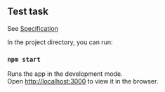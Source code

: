 
## Test task

See [Specification](https://docs.google.com/document/d/162w0kBBi4_O5-FouncVHhcba_4j7xtOUT_xM7r1VQNs/edit#heading=h.3v7npf0lml7)

In the project directory, you can run:

### `npm start`

Runs the app in the development mode.<br />
Open [http://localhost:3000](http://localhost:3000) to view it in the browser.

